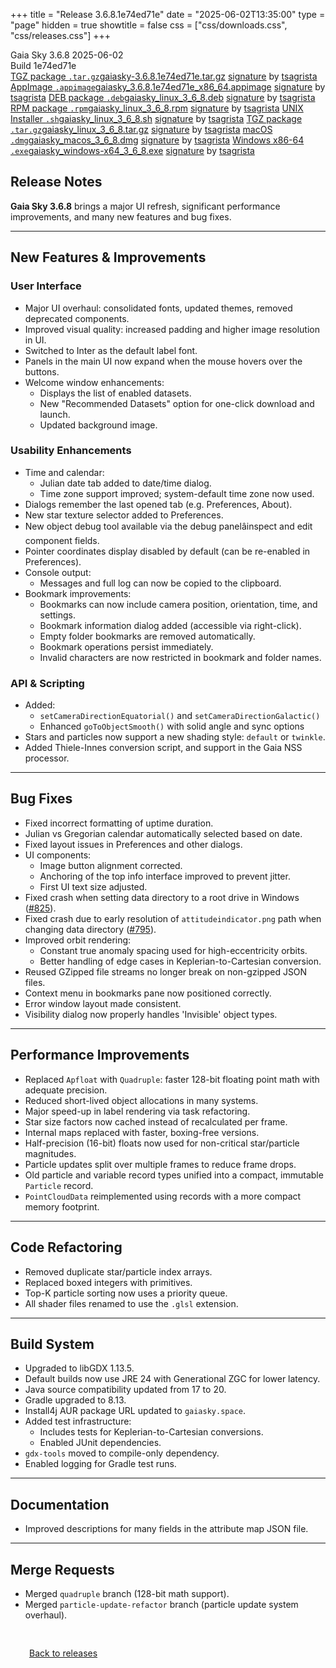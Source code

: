 +++
title = "Release 3.6.8.1e74ed71e"
date = "2025-06-02T13:35:00"
type = "page"
hidden = true
showtitle = false
css = ["css/downloads.css", "css/releases.css"]
+++

<div class="download-container">
<div id="download-title">
<i class="gs-mdi-tag"></i>
Gaia Sky <span class="downloads-version">3.6.8</span> 
<time class="downloads-releasedate" datetime="2025-06-02T13:35:00" title="Published: 2025-06-02T13:35:00"><i class="gs-mdi-calendar"></i> 2025-06-02</time>
<div class="downloads-build">Build 1e74ed71e</div></div>
<div class="download-section">
<a href="https://gaia.ari.uni-heidelberg.de/gaiasky/releases/3.6.8.1e74ed71e/gaiasky-3.6.8.1e74ed71e.tar.gz" class="download-button"><i class="gs-mdi-zip-box icon-button"></i> TGZ package <code>.tar.gz</code><span class="download-sub">gaiasky-3.6.8.1e74ed71e.tar.gz</span></a>
<span class="signature">
<a href="https://gaia.ari.uni-heidelberg.de/gaiasky/releases/3.6.8.1e74ed71e/gaiasky-3.6.8.1e74ed71e.tar.gz.sig">signature</a>  by  <a href="https://keyserver.ubuntu.com/pks/lookup?search=0x448C2B189756743013D5F7C22FD2A59C1D734C1F&fingerprint=on&op=index">tsagrista</a>
</span>
<a href="https://gaia.ari.uni-heidelberg.de/gaiasky/releases/3.6.8.1e74ed71e/gaiasky_3.6.8.1e74ed71e_x86_64.appimage" class="download-button"><i class="gs-material-symbols-box icon-button"></i> AppImage <code>.appimage</code><span class="download-sub">gaiasky_3.6.8.1e74ed71e_x86_64.appimage</span></a>
<span class="signature">
<a href="https://gaia.ari.uni-heidelberg.de/gaiasky/releases/3.6.8.1e74ed71e/gaiasky_3.6.8.1e74ed71e_x86_64.appimage.sig">signature</a>  by  <a href="https://keyserver.ubuntu.com/pks/lookup?search=0x448C2B189756743013D5F7C22FD2A59C1D734C1F&fingerprint=on&op=index">tsagrista</a>
</span>
<a href="https://gaia.ari.uni-heidelberg.de/gaiasky/releases/3.6.8.1e74ed71e/gaiasky_linux_3_6_8.deb" class="download-button"><i class="gs-mdi-debian icon-button"></i> DEB package <code>.deb</code><span class="download-sub">gaiasky_linux_3_6_8.deb</span></a>
<span class="signature">
<a href="https://gaia.ari.uni-heidelberg.de/gaiasky/releases/3.6.8.1e74ed71e/gaiasky_linux_3_6_8.deb.sig">signature</a>  by  <a href="https://keyserver.ubuntu.com/pks/lookup?search=0x448C2B189756743013D5F7C22FD2A59C1D734C1F&fingerprint=on&op=index">tsagrista</a>
</span>
<a href="https://gaia.ari.uni-heidelberg.de/gaiasky/releases/3.6.8.1e74ed71e/gaiasky_linux_3_6_8.rpm" class="download-button"><i class="gs-mdi-fedora icon-button"></i> RPM package <code>.rpm</code><span class="download-sub">gaiasky_linux_3_6_8.rpm</span></a>
<span class="signature">
<a href="https://gaia.ari.uni-heidelberg.de/gaiasky/releases/3.6.8.1e74ed71e/gaiasky_linux_3_6_8.rpm.sig">signature</a>  by  <a href="https://keyserver.ubuntu.com/pks/lookup?search=0x448C2B189756743013D5F7C22FD2A59C1D734C1F&fingerprint=on&op=index">tsagrista</a>
</span>
<a href="https://gaia.ari.uni-heidelberg.de/gaiasky/releases/3.6.8.1e74ed71e/gaiasky_linux_3_6_8.sh" class="download-button"><i class="gs-token-unix icon-button"></i> UNIX Installer <code>.sh</code><span class="download-sub">gaiasky_linux_3_6_8.sh</span></a>
<span class="signature">
<a href="https://gaia.ari.uni-heidelberg.de/gaiasky/releases/3.6.8.1e74ed71e/gaiasky_linux_3_6_8.sh.sig">signature</a>  by  <a href="https://keyserver.ubuntu.com/pks/lookup?search=0x448C2B189756743013D5F7C22FD2A59C1D734C1F&fingerprint=on&op=index">tsagrista</a>
</span>
<a href="https://gaia.ari.uni-heidelberg.de/gaiasky/releases/3.6.8.1e74ed71e/gaiasky_linux_3_6_8.tar.gz" class="download-button"><i class="gs-mdi-zip-box icon-button"></i> TGZ package <code>.tar.gz</code><span class="download-sub">gaiasky_linux_3_6_8.tar.gz</span></a>
<span class="signature">
<a href="https://gaia.ari.uni-heidelberg.de/gaiasky/releases/3.6.8.1e74ed71e/gaiasky_linux_3_6_8.tar.gz.sig">signature</a>  by  <a href="https://keyserver.ubuntu.com/pks/lookup?search=0x448C2B189756743013D5F7C22FD2A59C1D734C1F&fingerprint=on&op=index">tsagrista</a>
</span>
<a href="https://gaia.ari.uni-heidelberg.de/gaiasky/releases/3.6.8.1e74ed71e/gaiasky_macos_3_6_8.dmg" class="download-button"><i class="gs-fa6-brands-apple icon-button"></i> macOS <code>.dmg</code><span class="download-sub">gaiasky_macos_3_6_8.dmg</span></a>
<span class="signature">
<a href="https://gaia.ari.uni-heidelberg.de/gaiasky/releases/3.6.8.1e74ed71e/gaiasky_macos_3_6_8.dmg.sig">signature</a>  by  <a href="https://keyserver.ubuntu.com/pks/lookup?search=0x448C2B189756743013D5F7C22FD2A59C1D734C1F&fingerprint=on&op=index">tsagrista</a>
</span>
<a href="https://gaia.ari.uni-heidelberg.de/gaiasky/releases/3.6.8.1e74ed71e/gaiasky_windows-x64_3_6_8.exe" class="download-button"><i class="gs-fa6-brands-windows icon-button"></i> Windows x86-64 <code>.exe</code><span class="download-sub">gaiasky_windows-x64_3_6_8.exe</span></a>
<span class="signature">
<a href="https://gaia.ari.uni-heidelberg.de/gaiasky/releases/3.6.8.1e74ed71e/gaiasky_windows-x64_3_6_8.exe.sig">signature</a>  by  <a href="https://keyserver.ubuntu.com/pks/lookup?search=0x448C2B189756743013D5F7C22FD2A59C1D734C1F&fingerprint=on&op=index">tsagrista</a>
</span>
</div>
</div>

<section class="release-notes">

# Release Notes


**Gaia Sky 3.6.8** brings a major UI refresh, significant performance improvements, and many new features and bug fixes.

---

## New Features & Improvements

### User Interface
- Major UI overhaul: consolidated fonts, updated themes, removed deprecated components.
- Improved visual quality: increased padding and higher image resolution in UI.
- Switched to Inter as the default label font.
- Panels in the main UI now expand when the mouse hovers over the buttons.
- Welcome window enhancements:
  - Displays the list of enabled datasets.
  - New "Recommended Datasets" option for one-click download and launch.
  - Updated background image.

### Usability Enhancements
- Time and calendar:
  - Julian date tab added to date/time dialog.
  - Time zone support improved; system-default time zone now used.
- Dialogs remember the last opened tab (e.g. Preferences, About).
- New star texture selector added to Preferences.
- New object debug tool available via the debug panelâinspect and edit component fields.
- Pointer coordinates display disabled by default (can be re-enabled in Preferences).
- Console output:
  - Messages and full log can now be copied to the clipboard.
- Bookmark improvements:
  - Bookmarks can now include camera position, orientation, time, and settings.
  - Bookmark information dialog added (accessible via right-click).
  - Empty folder bookmarks are removed automatically.
  - Bookmark operations persist immediately.
  - Invalid characters are now restricted in bookmark and folder names.

### API & Scripting
- Added:
  - `setCameraDirectionEquatorial()` and `setCameraDirectionGalactic()`
  - Enhanced `goToObjectSmooth()` with solid angle and sync options
- Stars and particles now support a new shading style: `default` or `twinkle`.
- Added Thiele-Innes conversion script, and support in the Gaia NSS processor.

---

## Bug Fixes

- Fixed incorrect formatting of uptime duration.
- Julian vs Gregorian calendar automatically selected based on date.
- Fixed layout issues in Preferences and other dialogs.
- UI components:
  - Image button alignment corrected.
  - Anchoring of the top info interface improved to prevent jitter.
  - First UI text size adjusted.
- Fixed crash when setting data directory to a root drive in Windows ([#825](https://codeberg.org/gaiasky/gaiasky/issues/825)).
- Fixed crash due to early resolution of `attitudeindicator.png` path when changing data directory ([#795](https://codeberg.org/gaiasky/gaiasky/issues/795)).
- Improved orbit rendering:
  - Constant true anomaly spacing used for high-eccentricity orbits.
  - Better handling of edge cases in Keplerian-to-Cartesian conversion.
- Reused GZipped file streams no longer break on non-gzipped JSON files.
- Context menu in bookmarks pane now positioned correctly.
- Error window layout made consistent.
- Visibility dialog now properly handles 'Invisible' object types.

---

## Performance Improvements

- Replaced `Apfloat` with `Quadruple`: faster 128-bit floating point math with adequate precision.
- Reduced short-lived object allocations in many systems.
- Major speed-up in label rendering via task refactoring.
- Star size factors now cached instead of recalculated per frame.
- Internal maps replaced with faster, boxing-free versions.
- Half-precision (16-bit) floats now used for non-critical star/particle magnitudes.
- Particle updates split over multiple frames to reduce frame drops.
- Old particle and variable record types unified into a compact, immutable `Particle` record.
- `PointCloudData` reimplemented using records with a more compact memory footprint.

---

## Code Refactoring

- Removed duplicate star/particle index arrays.
- Replaced boxed integers with primitives.
- Top-K particle sorting now uses a priority queue.
- All shader files renamed to use the `.glsl` extension.

---

## Build System

- Upgraded to libGDX 1.13.5.
- Default builds now use JRE 24 with Generational ZGC for lower latency.
- Java source compatibility updated from 17 to 20.
- Gradle upgraded to 8.13.
- Install4j AUR package URL updated to `gaiasky.space`.
- Added test infrastructure:
  - Includes tests for Keplerian-to-Cartesian conversions.
  - Enabled JUnit dependencies.
- `gdx-tools` moved to compile-only dependency.
- Enabled logging for Gradle test runs.

---

## Documentation

- Improved descriptions for many fields in the attribute map JSON file.

---

## Merge Requests

- Merged `quadruple` branch (128-bit math support).
- Merged `particle-update-refactor` branch (particle update system overhaul).

</section>


<p class="center-text" style="padding: 30px;"><a href="/downloads/releases"><i class="gs-mdi-arrow-left-bold-circle"></i> Back to releases</a>
</p>
